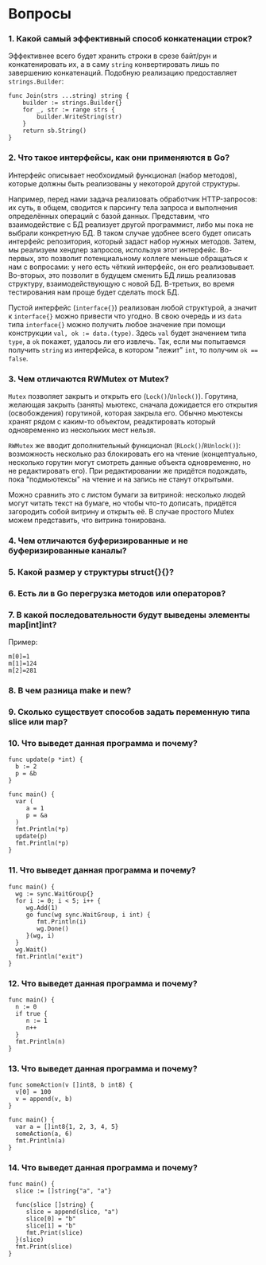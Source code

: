 # Вопросы

### 1. Какой самый эффективный способ конкатенации строк?
Эффективнее всего будет хранить строки в срезе байт/рун и конкатенировать их, а в саму `string`
конвертировать лишь по завершению конкатенаций. Подобную реализацию предоставляет `strings.Builder`:
```golang
func Join(strs ...string) string {
    builder := strings.Builder{}
    for _, str := range strs {
        builder.WriteString(str)
    }
    return sb.String()
}
```

### 2. Что такое интерфейсы, как они применяются в Go?
Интерфейс описывает необхоидмый функционал (набор методов), которые должны быть реализованы у некоторой
другой структуры.

Например, перед нами задача реализовать обработчик HTTP-запросов: их суть, в общем, сводится к парсингу
тела запроса и выполнения определённых операций с базой данных. Представим, что взаимодействие с БД реализует
другой программист, либо мы пока не выбрали конкретную БД. В таком случае удобнее всего будет описать интерфейс
репозитория, который задаст набор нужных методов. Затем, мы реализуем хендлер запросов, используя этот интерфейс.
Во-первых, это позволит потенциальному коллеге меньше обращаться к нам с вопросами: у него есть чёткий интерфейс,
он его реализовывает. Во-вторых, это позволит в будущем сменить БД лишь реализовав структуру, взаимодействующую
с новой БД. В-третьих, во время тестирования нам проще будет сделать mock БД.

Пустой интерфейс (`interface{}`) реализован любой структурой, а значит к `interface{}` можно привести что угодно.
В свою очередь и из `data` типа `interface{}` можно получить любое значение при помощи конструкции
`val, ok := data.(type)`. Здесь `val` будет значением типа `type`, а `ok` покажет, удалось ли его извлечь. Так,
если мы попытаемся получить `string` из интерфейса, в котором "лежит" `int`, то получим `ok == false`.

### 3. Чем отличаются RWMutex от Mutex?
`Mutex` позволяет закрыть и открыть его (`Lock()`/`Unlock()`). Горутина, желающая закрыть (занять) мьютекс, сначала
дожидается его открытия (освобождения) горутиной, которая закрыла его. Обычно мьютексы хранят рядом с каким-то
объектом, реадктировать который одновременно из нескольких мест нельзя.

`RWMutex` же вводит дополнительный функционал (`RLock()`/`RUnlock()`): возможность несколько раз блокировать его
на чтение (концептуально, несколько горутин могут смотреть данные объекта одновременно, но не редактировать его).
При редактировании же придётся подождать, пока "подмьютексы" на чтение и на запись не станут открытыми. 

Можно сравнить это с листом бумаги за витриной: несколько людей могут читать текст на бумаге, но чтобы что-то
дописать, придётся загородить собой витрину и открыть её. В случае простого Mutex можем представить, что витрина
тонирована.

### 4. Чем отличаются буферизированные и не буферизированные каналы?

### 5. Какой размер у структуры struct{}{}?

### 6. Есть ли в Go перегрузка методов или операторов?

### 7. В какой последовательности будут выведены элементы map[int]int?

Пример:
```golang
m[0]=1
m[1]=124
m[2]=281
```

### 8. В чем разница make и new?

### 9. Сколько существует способов задать переменную типа slice или map?

### 10. Что выведет данная программа и почему?
```golang
func update(p *int) {
  b := 2
  p = &b
}

func main() {
  var (
     a = 1
     p = &a
  )
  fmt.Println(*p)
  update(p)
  fmt.Println(*p)
}
```

### 11. Что выведет данная программа и почему?
```golang
func main() {
  wg := sync.WaitGroup{}
  for i := 0; i < 5; i++ {
     wg.Add(1)
     go func(wg sync.WaitGroup, i int) {
        fmt.Println(i)
        wg.Done()
     }(wg, i)
  }
  wg.Wait()
  fmt.Println("exit")
}
```

### 12. Что выведет данная программа и почему?
```golang
func main() {
  n := 0
  if true {
     n := 1
     n++
  }
  fmt.Println(n)
}
```

### 13. Что выведет данная программа и почему?
```golang
func someAction(v []int8, b int8) {
  v[0] = 100
  v = append(v, b)
}

func main() {
  var a = []int8{1, 2, 3, 4, 5}
  someAction(a, 6)
  fmt.Println(a)
}
```

### 14. Что выведет данная программа и почему?
```golang
func main() {
  slice := []string{"a", "a"}

  func(slice []string) {
     slice = append(slice, "a")
     slice[0] = "b"
     slice[1] = "b"
     fmt.Print(slice)
  }(slice)
  fmt.Print(slice)
}
```
